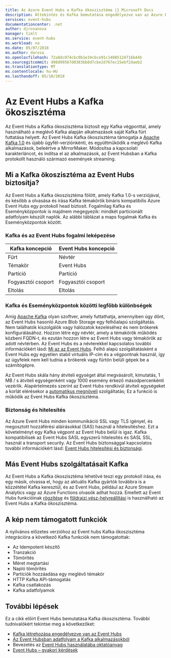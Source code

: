 ```yaml
---
title: Az Azure Event Hubs a Kafka ökoszisztéma |} Microsoft Docs
description: Áttekintés és Kafka bemutatása engedélyezve van az Azure Event Hubs
services: event-hubs
documentationcenter: .net
author: djrosanova
manager: timlt
ms.service: event-hubs
ms.workload: na
ms.date: 05/07/2018
ms.author: darosa
ms.openlocfilehash: 72a8dc074cbc0b1e34cbce91c14085124716b44b
ms.sourcegitcommit: d98d99567d0383bb8d7cbe2d767ec15ebf2daeb2
ms.translationtype: MT
ms.contentlocale: hu-HU
ms.lasthandoff: 05/10/2018
---
```

# <a name="event-hubs-for-kafka-ecosystems"></a>Az Event Hubs a Kafka ökoszisztéma

Az Event Hubs a Kafka ökoszisztéma biztosít egy Kafka végponttal, amely használható a meglévő Kafka alapján alkalmazások saját Kafka fürt futtatása helyett. Az Event Hubs Kafka ökoszisztéma támogatja a [Apache Kafka 1.0](https://kafka.apache.org/10/documentation.html) és újabb ügyfél-verziónkénti, és együttműködik a meglévő Kafka alkalmazások, beleértve a MirrorMaker. Módosítsa a kapcsolati karakterláncot, és indítsa el az alkalmazások, az Event Hubsban a Kafka protokollt használó származó események streaming.

## <a name="what-does-event-hubs-for-kafka-ecosystems-provide"></a>Mi a Kafka ökoszisztéma az Event Hubs biztosítja?

Az Event Hubs a Kafka ökoszisztéma fölött, amely Kafka 1.0-s verziójával, és később a olvasása és írása Kafka témakörök bináris kompatibilis Azure Event Hubs egy protokoll head biztosít. Fogalmilag Kafka és Eseményközpontok is majdnem megegyezik: mindkét particionált adatfolyam készült naplók. Az alábbi táblázat a maps fogalmak Kafka és Eseményközpontok között.

### <a name="kafka-and-event-hub-conceptual-mapping"></a>Kafka és az Event Hubs fogalmi leképezése

| Kafka koncepció | Event Hubs koncepció|
| --- | --- |
| Fürt | Névtér |
| Témakör | Event Hubs |
| Partíció | Partíció|
| Fogyasztói csoport | Fogyasztói csoport |
| Eltolás | Eltolás|

### <a name="key-differences-between-kafka-and-event-hubs"></a>Kafka és Eseményközpontok közötti legfőbb különbségek

Amíg [Apache Kafka](https://kafka.apache.org/) olyan szoftver, amely futtathatja, amennyiben úgy dönt, az Event Hubs hasonló Azure Blob Storage egy felhőalapú szolgáltatás. Nem találhatók kiszolgálók vagy hálózatok kezeléséhez és nem brókerek konfigurálásához. Hozzon létre egy névtér, amely a témakörök működés közbeni FQDN-t, és ezután hozzon létre az Event Hubs vagy témakörök az adott névtérben. Az Event Hubs és a névterekkel kapcsolatos további információkért lásd: [Mi az az Event Hubs](event-hubs-what-is-event-hubs.md). Felhő alapú szolgáltatásként a Event Hubs egy egyetlen stabil virtuális IP-cím és a végpontnak használ, így az ügyfelek nem kell tudnia a brókerek vagy fürtön belüli gépek be a számítógépre. 

Az Event Hubs skála hány átviteli egységet által megvásárolt, kimutatás, 1 MB / s átviteli egységenként vagy 1000 esemény érkező másodpercenkénti vezérlik. Alapértelmezés szerint az Event Hubs rendkívül átviteli egységeket a korlát elérésekor a [automatikus megnöveli](event-hubs-auto-inflate.md) szolgáltatás; Ez a funkció is működik az Event Hubs Kafka ökoszisztéma. 

### <a name="security-and-authentication"></a>Biztonság és hitelesítés

Az Azure Event Hubs minden kommunikáció SSL vagy TLS igényel, és megosztott hozzáférési aláírásokkal (SAS) használ a hitelesítéshez. Ezt a követelményt egy Kafka végpont az Event Hubs belül is igaz. Kafka kompatibilisek az Event Hubs SASL egyszerű hitelesítés és SASL SSL, használ a transport security. Az Event Hubs biztonsággal kapcsolatos további információkért lásd: [Event Hubs hitelesítési és biztonsági](event-hubs-authentication-and-security-model-overview.md).

## <a name="other-event-hubs-features-available-for-kafka"></a>Más Event Hubs szolgáltatásait Kafka

Az Event Hubs a Kafka ökoszisztéma lehetővé teszi egy protokoll írása, és egy másik, olvassa el, hogy az aktuális Kafka gyártók továbbra is a közzététel Kafka keresztül, és az Event Hubs, például az Azure Stream Analytics vagy az Azure Functions olvasók adhat hozzá. Emellett az Event Hubs funkcióinak [rögzítése](event-hubs-capture-overview.md) és [földrajzi vész-helyreállítási](event-hubs-geo-dr.md) is használható az Event Hubs a Kafka ökoszisztéma.

## <a name="features-that-are-not-supported-in-the-preview"></a>A kép nem támogatott funkciók

A nyilvános előzetes verzióhoz az Event hubs Kafka ökoszisztéma integrációra a következő Kafka funkciók nem támogatottak:

*   Az Idempotent készítő
*   Tranzakció
*   Tömörítés
*   Méret megtartási
*   Napló tömörítés
*   Partíciók hozzáadása egy meglévő témakör
*   HTTP Kafka API-támogatás
*   Kafka csatlakozás
*   Kafka adatfolyamok

## <a name="next-steps"></a>További lépések

Ez a cikk előírt Event Hubs bemutatása Kafka ökoszisztéma. További tudnivalókért tekintse meg a következőket:

* [Kafka létrehozása engedélyezve van az Event Hubs](event-hubs-what-is-event-hubs.md)
* [Az Event Hubsban adatfolyam a Kafka alkalmazásokból](event-hubs-what-is-event-hubs.md)
* Bevezetés az [Event Hubs használatába oktatóanyag](event-hubs-dotnet-standard-getstarted-send.md)
* [Event Hubs – gyakori kérdések](event-hubs-faq.md)

 
 

